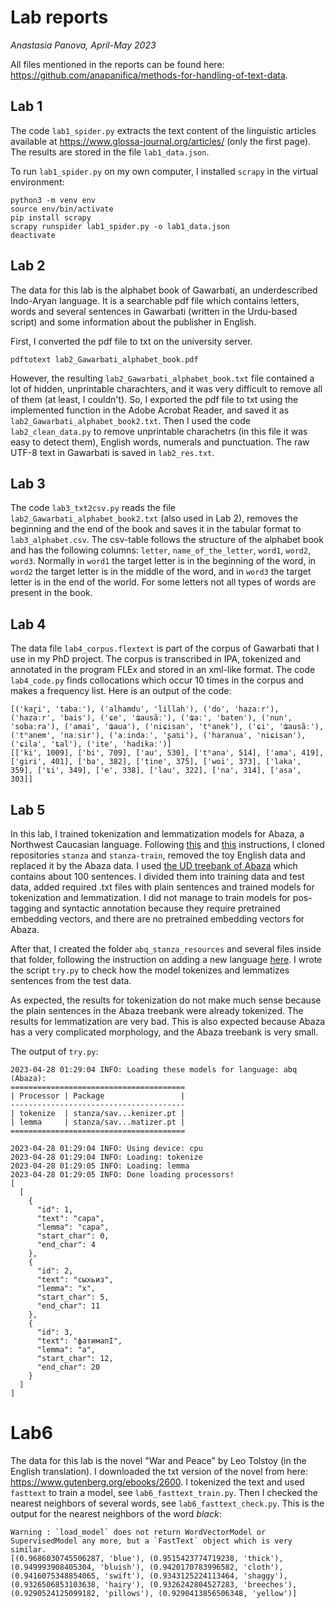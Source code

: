 # Lab reports

_Anastasia Panova, April-May 2023_


All files mentioned in the reports can be found here: https://github.com/anapanifica/methods-for-handling-of-text-data.


## Lab 1


The code `lab1_spider.py` extracts the text content of the linguistic articles available at https://www.glossa-journal.org/articles/ (only the first page). The results are stored in the file `lab1_data.json`.

To run `lab1_spider.py` on my own computer, I installed `scrapy` in the virtual environment:

```
python3 -m venv env
source env/bin/activate
pip install scrapy
scrapy runspider lab1_spider.py -o lab1_data.json
deactivate
```

## Lab 2

The data for this lab is the alphabet book of Gawarbati, an underdescribed Indo-Aryan language. It is a searchable pdf file which contains letters, words and several sentences in Gawarbati (written in the Urdu-based script) and some information about the publisher in English.

First, I converted the pdf file to txt on the university server.
```
pdftotext lab2_Gawarbati_alphabet_book.pdf
```
However, the resulting `lab2_Gawarbati_alphabet_book.txt` file contained a lot of hidden, unprintable charachters, and it was very difficult to remove all of them (at least, I couldn't). So, I exported the pdf file to txt using the implemented function in the Adobe Acrobat Reader, and saved it as `lab2_Gawarbati_alphabet_book2.txt`. Then I used the code `lab2_clean_data.py` to remove unprintable charachetrs (in this file it was easy to detect them), English words, numerals and punctuation. The raw UTF-8 text in Gawarbati is saved in `lab2_res.txt`.


## Lab 3

The code `lab3_txt2csv.py` reads the file `lab2_Gawarbati_alphabet_book2.txt` (also used in Lab 2), removes the beginning and the end of the book and saves it  in the tabular format to `lab3_alphabet.csv`. The csv-table follows the structure of the alphabet book and has the following columns: `letter`, `name_of_the_letter`, `word1`, `word2`, `word3`. Normally in `word1` the target letter is in the beginning of the word, in `word2` the target letter is in the middle of the word, and in `word3` the target letter is in the end of the world. For some letters not all types of words are present in the book.



## Lab 4

The data file `lab4_corpus.flextext` is part of the corpus of Gawarbati that I use in my PhD project. The corpus is transcribed in IPA, tokenized and annotated in the program FLEx and stored in an xml-like format. The code `lab4_code.py` finds collocations which occur 10 times in the corpus and makes a frequency list. Here is an output of the code:

```
[('kaɽi', 'tabaː'), ('alhamdu', 'lillah'), ('do', 'hazaːr'), ('hazaːr', 'bais'), ('ɕe', 'ʥausãː'), ('ʥaː', 'baten'), ('nun', 'sobaːra'), ('amai', 'ʥaua'), ('niɕisan', 'tʰanek'), ('ɕi', 'ʥausãː'), ('tʰanem', 'naːsir'), ('aːindaː', 'ʂaʦi'), ('haranua', 'niɕisan'), ('ɕila', 'ʨal'), ('ite', 'hadikaː')]
[['ki', 1009], ['bi', 709], ['au', 530], ['tʰana', 514], ['ama', 419], ['giri', 401], ['ba', 382], ['tine', 375], ['woi', 373], ['laka', 359], ['ʨi', 349], ['e', 338], ['lau', 322], ['na', 314], ['asa', 303]]
```

## Lab 5

In this lab, I trained tokenization and lemmatization models for Abaza, a Northwest Caucasian language. Following [this](https://github.com/stanfordnlp/stanza-train) and [this](https://stanfordnlp.github.io/stanza/training_and_evaluation.html) instructions, I cloned repositories `stanza` and `stanza-train`, removed the toy English data and replaced it by the Abaza data. I used [the UD treebank of Abaza](https://github.com/UniversalDependencies/UD_Abaza-ATB/tree/dev) which contains about 100 sentences. I divided them into training data and test data, added required .txt files with plain sentences and trained models for tokenization and lemmatization. I did not manage to train models for pos-tagging and syntactic annotation because they require pretrained embedding vectors, and there are no pretrained embedding vectors for Abaza.

After that, I created the folder `abq_stanza_resources` and several files inside that folder, following the instruction on adding a new language [here](https://stanfordnlp.github.io/stanza/new_language.html). I wrote the script `try.py` to check how the model tokenizes and lemmatizes sentences from the test data.

As expected, the results for tokenization do not make much sense because the plain sentences in the Abaza treebank were already tokenized. The results for lemmatization are very bad. This is also expected because Abaza has a very complicated morphology, and the Abaza treebank is very small.

The output of `try.py`:

```
2023-04-28 01:29:04 INFO: Loading these models for language: abq (Abaza):
=======================================
| Processor | Package                 |
---------------------------------------
| tokenize  | stanza/sav...kenizer.pt |
| lemma     | stanza/sav...matizer.pt |
=======================================

2023-04-28 01:29:04 INFO: Using device: cpu
2023-04-28 01:29:04 INFO: Loading: tokenize
2023-04-28 01:29:05 INFO: Loading: lemma
2023-04-28 01:29:05 INFO: Done loading processors!
[
  [
    {
      "id": 1,
      "text": "сара",
      "lemma": "сара",
      "start_char": 0,
      "end_char": 4
    },
    {
      "id": 2,
      "text": "сыхьиз",
      "lemma": "х",
      "start_char": 5,
      "end_char": 11
    },
    {
      "id": 3,
      "text": "фатимапI",
      "lemma": "а",
      "start_char": 12,
      "end_char": 20
    }
  ]
]

```


# Lab6

The data for this lab is the novel "War and Peace" by Leo Tolstoy (in the English translation). I downloaded the txt version of the novel from here: https://www.gutenberg.org/ebooks/2600. I tokenized the text and used `fasttext` to train a model, see `lab6_fasttext_train.py`. Then I checked the nearest neighbors of several words, see `lab6_fasttext_check.py`. This is the output for the nearest neighbors of the word _black_:

```
Warning : `load_model` does not return WordVectorModel or SupervisedModel any more, but a `FastText` object which is very similar.
[(0.9686030745506287, 'blue'), (0.9515423774719238, 'thick'), (0.949993908405304, 'bluish'), (0.9420170783996582, 'cloth'), (0.9416075348854065, 'swift'), (0.9343125224113464, 'shaggy'), (0.9326506853103638, 'hairy'), (0.9326242804527283, 'breeches'), (0.9290524125099182, 'pillows'), (0.9290413856506348, 'yellow')]
```






